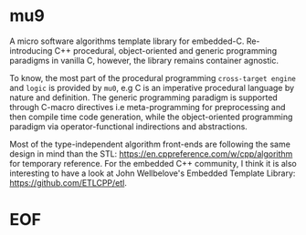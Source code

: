 # mu9

A micro software algorithms template library for embedded-C. Re-introducing
C++ procedural, object-oriented and generic programming paradigms in vanilla C,
however, the library remains container agnostic.

To know, the most part of the procedural programming `cross-target engine` and
`logic` is provided by `mu0`, e.g C is an imperative procedural language by
nature and definition. The generic programming paradigm is supported through
C-macro directives i.e meta-programming for preprocessing and then compile time
code generation, while the object-oriented programming paradigm via operator-functional
indirections and abstractions.

Most of the type-independent algorithm front-ends are following the same design
in mind than the STL: https://en.cppreference.com/w/cpp/algorithm for temporary
reference. For the embedded C++ community, I think it is also interesting to have
a look at John Wellbelove's Embedded Template Library: https://github.com/ETLCPP/etl.

# EOF